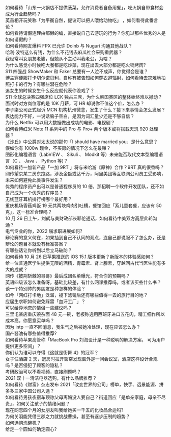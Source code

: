 如何看待「山东一火锅店不提供菠菜，允许消费者自备用餐」，吃火锅自带食材会成为行业趋势吗？  
英首相开玩笑称「为平衡自然，提议可以把人喂给动物吃」 ，如何看待此番言论？  
如何看待请假连理由都懒的编，直接说自己去游玩的行为？你见过那些优秀的人是如何请假的？  
如何看待网友爆料 FPX 已允许 Doinb 与 Nuguri 沟通其他战队？  
哈利·波特这么有钱，为什么不花钱去麻瓜社会采购重武器？  
我经常叫女朋友老婆，但她从不主动叫我老公，为啥？  
为什么感觉小时候吃大餐都是吃炒菜，现在出去大部分都是吃火锅烤肉?  
S11 四强战 ShowMaker 和 Faker 总要有一人泣不成声，你觉得会是谁？  
博主穿便服打卡切尔诺贝利，自称有被告知如何穿衣避辐射，如何看待去灾难地拍照打卡的行为？有哪些潜在危险？  
追女生的时候女生什么反应就代表你没戏了？  
S11 全球总决赛四强席位 LCK 独占三席，为什么韩国赛区的整体始终难以撼动？  
面试时对方岗位写的是 10K 月薪，可 HR 却说你不值这个价，怎么办？  
李子柒公司正式起诉 MCN 机构杭州微念，发生了什么？接下来事情会怎么发展？  
表达能力不好，一说话脑子空白，是因为词汇量少还是不够自信？  
为什么 Netflix 可以用大数据做出成功的电影、电视剧？  
如何看待红米 Note 11 系列中的 Pro 与 Pro+ 两个版本或将搭载天玑 920 处理器？  
《沙丘》中公爵对太太说的那句「I should have married you」是什么意思？  
假如你有 1000w 现金，不买房的情况下怎么花最赚？  
图形化编程语言（LabVIEW 、 Sikuli 、 Modkit 等）未来能否取代文本型编程语言（C 、 Java 、 Python 等)？  
如何看待一加新产品「一加 9RT 」将与米哈游《原神》合作？9RT 真的很香吗？  
网传望京某二房东跑路，涉及金额或达千万，阿里美团等互联网公司员工受影响，未来如何避免此类事件发生？  
优秀的程序员产出可以是普通程序员的 10 倍，那招聘一个软件开发团队，还不如自己成为一个优秀的程序员？  
无线蓝牙耳机排行榜哪个最好用？  
重庆机场香菇鸡饭 19 元共两块鸡肉引吐槽，餐馆回应「系儿童套餐，应该有 50 克」，这一标准合理吗？  
10 月 26 日上午，刘鹤与美财政部长耶伦通话，如何看待中美双方高层此轮沟通？  
电气专业的你，2022 届求职进展如何?  
辩论赛的意义何在，如果抽到自己不认同的观点，连自己都说服不了怎么办，还是辩论的题目本就没有标准答案？  
有哪些话让你听到以后立马破防？  
如何看待 10 月 26 日苹果推送的 iOS 15.1 版本更新？新版本的体验感如何？  
给一位普通医学生提供无限的酒精，青霉素、肾上腺素，穿越回古代当医生能有多大的成就？  
网传《披荆斩棘的哥哥》最后成团名单曝光，符合你的预期吗？  
英语四级该怎么准备呀，基础比较差，有什么网课推荐吗，或者该买些什么书？  
谈一个特别帅的男朋友是种怎样的体验？  
如今「网红打卡地」泛滥，褪下滤镜后还有哪些值得一去的旅行目的地？  
应届生求职如何避免踩雷「血汗工厂」？  
可以给异地恋的情侣一些建议吗？  
三里屯某店重庆豌杂面 48 元一碗，老板称选用西班牙进口五花肉，精工细作所以成本高，你愿意买单吗？  
因为 intp 一直不回消息，我生气之后被她冷处理，现在应该怎么办？  
国产酱油有哪些值得推荐?  
如何看待苹果高管称「MacBook Pro 刘海设计是一种聪明的解决方案， 可为用户提供更多空间」？  
你们认为谁可以夺得《这就是街舞 4》的冠军？  
女子住酒店 2 天，退房时拉开窗帘发现窗外是一间会议室，酒店这样设计合规吗？是否侵犯了顾客的隐私？  
考研政治可以不看视频，直接刷题吗？  
2021 双十一清洁电器选购，有什么品牌推荐？  
如何看待《财富》杂志发布 2021「改变世界的公司」榜单，快手、远景能源、拼多多三家中国公司入选？  
如何看待男孩夜宿车顶称父母离婚没人要自己？街道回应「是单亲家庭，母亲不尽责」，如何关注孩子的情绪问题？  
现在网恋四个月的女朋友叫我给她买一千五的化妆品合适吗?  
为何关羽能凭借三郡之力就挑战曹操，甚至有逐步压制的趋势？  
如何选购洗碗机？  
给定一个圆如何确定圆心?  

